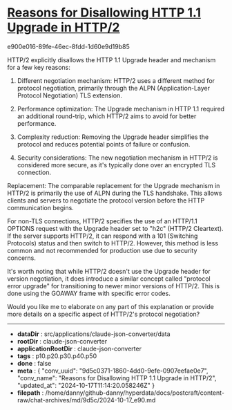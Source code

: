 # [Reasons for Disallowing HTTP 1.1 Upgrade in HTTP/2](https://claude.ai/chat/9d5c0371-1860-4dd0-9efe-0907eefae0e7)

e900e016-89fe-46ec-8fdd-1d60e9d19b85

 HTTP/2 explicitly disallows the HTTP 1.1 Upgrade header and mechanism for a few key reasons:

1. Different negotiation mechanism: HTTP/2 uses a different method for protocol negotiation, primarily through the ALPN (Application-Layer Protocol Negotiation) TLS extension.

2. Performance optimization: The Upgrade mechanism in HTTP 1.1 required an additional round-trip, which HTTP/2 aims to avoid for better performance.

3. Complexity reduction: Removing the Upgrade header simplifies the protocol and reduces potential points of failure or confusion.

4. Security considerations: The new negotiation mechanism in HTTP/2 is considered more secure, as it's typically done over an encrypted TLS connection.

Replacement:
The comparable replacement for the Upgrade mechanism in HTTP/2 is primarily the use of ALPN during the TLS handshake. This allows clients and servers to negotiate the protocol version before the HTTP communication begins.

For non-TLS connections, HTTP/2 specifies the use of an HTTP/1.1 OPTIONS request with the Upgrade header set to "h2c" (HTTP/2 Cleartext). If the server supports HTTP/2, it can respond with a 101 (Switching Protocols) status and then switch to HTTP/2. However, this method is less common and not recommended for production use due to security concerns.

It's worth noting that while HTTP/2 doesn't use the Upgrade header for version negotiation, it does introduce a similar concept called "protocol error upgrade" for transitioning to newer minor versions of HTTP/2. This is done using the GOAWAY frame with specific error codes.

Would you like me to elaborate on any part of this explanation or provide more details on a specific aspect of HTTP/2's protocol negotiation?

---

* **dataDir** : src/applications/claude-json-converter/data
* **rootDir** : claude-json-converter
* **applicationRootDir** : claude-json-converter
* **tags** : p10.p20.p30.p40.p50
* **done** : false
* **meta** : {
  "conv_uuid": "9d5c0371-1860-4dd0-9efe-0907eefae0e7",
  "conv_name": "Reasons for Disallowing HTTP 1.1 Upgrade in HTTP/2",
  "updated_at": "2024-10-17T11:14:20.058246Z"
}
* **filepath** : /home/danny/github-danny/hyperdata/docs/postcraft/content-raw/chat-archives/md/9d5c/2024-10-17_e90.md